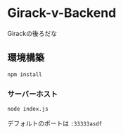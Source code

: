 # Girack-v-Backend

Girackの後ろだな

## 環境構築

```sh
npm install
```

### サーバーホスト

```sh
node index.js
```

デフォルトのポートは ```:33333asdf```
